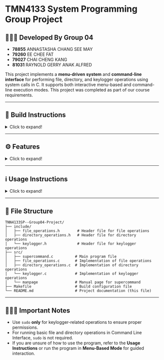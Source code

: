 # **TMN4133 System Programming Group Project**

## 👨🏻‍💻 **Developed By Group 04**

- **78855** ANNASTASHA CHANG SEE MAY  
- **79260** EE CHEE FAT  
- **79027** CHAI CHENG KANG  
- **81031** RAYNOLD GERRY ANAK ALFRED  

This project implements a **menu-driven system** and **command-line interface** for performing file, directory, and keylogger operations using system calls in C. It supports both interactive menu-based and command-line execution modes. This project was completed as part of our course requirements.

---

## 🔧 **Build Instructions**

<details>
<summary>Click to expand!</summary><br>

### **Step 1: Install Required Tools**  
Before starting, ensure the following tools are installed:  
- **Make Utility**: For building the project.  
  Install using:  
  ```bash
  sudo apt install make
  ```  
- **GCC Compiler**: For compiling C code.  
  Install using:  
  ```bash
  sudo apt install build-essential
  ```

---

### **Step 2: Clone the Repository**  
Use the following commands to download the project and navigate to the directory:  
```bash
git clone <repository-URL>
cd TMN4133SP--Group04-Project
```

---

### **Step 3: Build the Program**  
Run the `make` command to compile the program:  
```bash
make
```

---

### **Step 4: Run the Program**  
- For **FULL functionality**, use:  
  ```bash
  sudo ./supercommand
  ```  
  Note: `sudo` is required for keylogger operations. 

---

### **Step 5: Clean Build Files (Optional)**  
To remove compiled files and reset the directory:  
```bash
make clean
```

</details>

---

## ⚙️ **Features**

<details>
<summary>Click to expand!</summary><br>

### 1. File Operations (Menu Option 1)
- **Create/Open File**: Create or open a file with a specified name and path.
- **Change File Permissions**: Modify the file's permissions (e.g., `777`) based on user input.
- **Read File**: Read content from a file and display it on the standard output.
- **Write File**: Write content from standard input to a file.
- **Delete File**: Remove a file given its name and path.

### 2. Directory Operations (Menu Option 2)
- **Create Directory**: Create a directory with a specified name and path.
- **Delete Directory**: Remove a directory with a specified name and path.
- **Print Current Directory**: Display the current working directory.
- **List Current Directory**: List all files and directories in the current directory.

### 3. Keylogger Operations (Menu Option 3)
- **Start Keylogger**: Run a keylogger in the background. All the keystrokes from the keyboard will be recorded into a file named `keylog.txt`. 
- **Stop Keylogger**: Stop the keylogger process.
- **Check Keylogger Status**: Check the status of the keylogger to see whether it has been started or stopped.

</details>

---

## ℹ️ **Usage Instructions**

<details>
<summary>Click to expand!</summary><br>

The program can be used in two ways:  
1. **Menu-Based Mode**: Navigate through the menu interactively.  
2. **Command-Line Mode**: Run specific tasks directly with commands.

---

### **☞ Menu-Based Mode**  
Use the following command to start the Menu System for full functionality :  
```bash
sudo ./supercommand
```  

---

### **</> Command-Line Mode**  
For running File Operation and Directory Operation use the following command:  

```bash
./supercommand -m <mode> <operation> [arguments]
```  

Whereby,
- 1st parameter:   `mode` refers to file/directory operation mode
- 2nd parameter: `operation` refers to the provided selection for file/directory operation 
- 3rd parameter: `arguments` name of the file / file permission

---

For running Keylogger Operation use the following command:  

```bash
sudo ./supercommand -m <mode> <operation>
```    

Whereby,
- 1st parameter:   `mode` refers to keylogger operation mode
- 2nd parameter: `operation` refers to refers to the provided selection for keylogger operation 

Note: `sudo` is required for keylogger operations as the searching and reading of the keyboard event needs the root privileges.

---

For viewing the manual page for supercommand, use the following command:

```bash
man supercommand
```

---

### Examples command for File Operation and Directory Operation:  
- **Create a New File**:  
  ```bash
  ./supercommand -m 1 1 newFile.txt
  ```

- **Change File Permissions**:  
  ```bash
  ./supercommand -m 1 2 myFile.txt 755
  ```  
  (Provide the permission code, e.g., `755`, `777` or any other combination.)  

- **List Current Directory**:  
  ```bash
  ./supercommand -m 2 4
  ```

---

### Examples command for Keylogger Operation: 
**Requires `sudo` to work:**  
- **Start Keylogger**:  
  ```bash
  sudo ./supercommand -m 3 1
  ```
- **Stop Keylogger**:  
  ```bash
  sudo ./supercommand -m 3 2
  ```
- **Check Keylogger Status**:  
  ```bash
  sudo ./supercommand -m 3 3
  ```

</details>

---

## 📂 **File Structure**

```plaintext
TNN4133SP--Group04-Project/
├── include/
│   ├── file_operations.h        # Header file for file operations
│   ├── directory_operations.h   # Header file for directory operations
│   └── keylogger.h              # Header file for keylogger operations
├── src/
│   ├── supercommand.c          # Main program file
│   ├── file_operations.c       # Implementation of file operations
│   ├── directory_operations.c  # Implementation of directory operations
│   └── keylogger.c             # Implementation of keylogger operations
│   └── manpage                 # Manual page for supercommand
├── Makefile                    # Build configuration file
└── README.md                   # Project documentation (this file)
```

---

## 👨🏻‍📚 **Important Notes**

- Use `sudo` **only** for keylogger-related operations to ensure proper permissions.  
- For running basic file and directory operations in Command Line Interface, `sudo` is not required.  
- If you are unsure of how to use the program, refer to the **Usage Instructions** or run the program in **Menu-Based Mode** for guided interaction.
